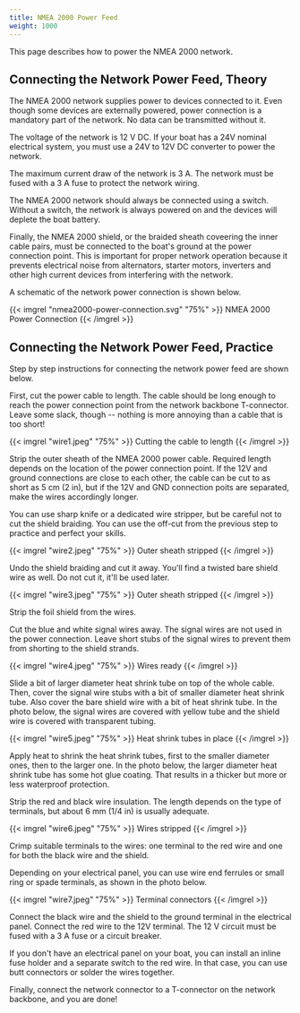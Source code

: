 ```yaml
---
title: NMEA 2000 Power Feed
weight: 1000
---
```


This page describes how to power the NMEA 2000 network.

## Connecting the Network Power Feed, Theory

The NMEA 2000 network supplies power to devices connected to it.
Even though some devices are externally powered, power connection is a mandatory part of the network. No data can be transmitted without it.

The voltage of the network is 12 V DC. If your boat has a 24V nominal electrical system, you must use a 24V to 12V DC converter to power the network.

The maximum current draw of the network is 3 A.
The network must be fused with a 3 A fuse to protect the network wiring.

The NMEA 2000 network should always be connected using a switch. Without a switch, the network is always powered on and the devices will deplete the boat battery.

Finally, the NMEA 2000 shield, or the braided sheath coveering the inner cable pairs, must be connected to the boat's ground at the power connection point. This is important for proper network operation because it prevents electrical noise from alternators, starter motors, inverters and other high current devices from interfering with the network.

A schematic of the network power connection is shown below.


{{< imgrel "nmea2000-power-connection.svg" "75%" >}}
NMEA 2000 Power Connection
{{< /imgrel >}}


## Connecting the Network Power Feed, Practice

Step by step instructions for connecting the network power feed are shown below.

First, cut the power cable to length. The cable should be long enough to reach the power connection point from the network backbone T-connector. Leave some slack, though -- nothing is more annoying than a cable that is too short!

{{< imgrel "wire1.jpeg" "75%" >}}
Cutting the cable to length
{{< /imgrel >}}


Strip the outer sheath of the NMEA 2000 power cable.
Required length depends on the location of the power connection point.
If the 12V and ground connections are close to each other, the cable can be cut to as short as 5 cm (2 in), but if the 12V and GND connection poits are separated, make the wires accordingly longer.

You can use sharp knife or a dedicated wire stripper, but be careful not to cut the shield braiding. You can use the off-cut from the previous step to practice and perfect your skills.

{{< imgrel "wire2.jpeg" "75%" >}}
Outer sheath stripped
{{< /imgrel >}}


Undo the shield braiding and cut it away. You'll find a twisted bare shield wire as well. Do not cut it, it'll be used later.

{{< imgrel "wire3.jpeg" "75%" >}}
Outer sheath stripped
{{< /imgrel >}}


Strip the foil shield from the wires.

Cut the blue and white signal wires away. The signal wires are not used in the power connection. Leave short stubs of the signal wires to prevent them from shorting to the shield strands.

{{< imgrel "wire4.jpeg" "75%" >}}
Wires ready
{{< /imgrel >}}


Slide a bit of larger diameter heat shrink tube on top of the whole cable. Then, cover the signal wire stubs with a bit of smaller diameter heat shrink tube. Also cover the bare shield wire with a bit of heat shrink tube. In the photo below, the signal wires are covered with yellow tube and the shield wire is covered with transparent tubing.

{{< imgrel "wire5.jpeg" "75%" >}}
Heat shrink tubes in place
{{< /imgrel >}}


Apply heat to shrink the heat shrink tubes, first to the smaller diameter ones, then to the larger one. In the photo below, the larger diameter heat shrink tube has some hot glue coating. That results in a thicker but more or less waterproof protection.

Strip the red and black wire insulation. The length depends on the type of terminals, but about 6 mm (1/4 in) is usually adequate.

{{< imgrel "wire6.jpeg" "75%" >}}
Wires stripped
{{< /imgrel >}}


Crimp suitable terminals to the wires: one terminal to the red wire and one for both the black wire and the shield.

Depending on your electrical panel, you can use wire end ferrules or small ring or spade terminals, as shown in the photo below.

{{< imgrel "wire7.jpeg" "75%" >}}
Terminal connectors
{{< /imgrel >}}


Connect the black wire and the shield to the ground terminal in the electrical panel. Connect the red wire to the 12V terminal. The 12 V circuit must be fused with a 3 A fuse or a circuit breaker. 

If you don't have an electrical panel on your boat, you can install an inline fuse holder and a separate switch to the red wire. In that case, you can use butt connectors or solder the wires together.

Finally, connect the network connector to a T-connector on the network backbone, and you are done!